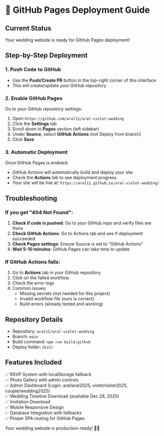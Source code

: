 # 🚀 GitHub Pages Deployment Guide

## Current Status

Your wedding website is ready for GitHub Pages deployment!

## Step-by-Step Deployment

### 1. Push Code to GitHub

- Use the **Push/Create PR** button in the top-right corner of this interface
- This will create/update your GitHub repository

### 2. Enable GitHub Pages

Go to your GitHub repository settings:

1. Open `https://github.com/aral11/aral-violet-wedding`
2. Click the **Settings** tab
3. Scroll down to **Pages** section (left sidebar)
4. Under **Source**, select **GitHub Actions** (not Deploy from branch)
5. Click **Save**

### 3. Automatic Deployment

Once GitHub Pages is enabled:

- GitHub Actions will automatically build and deploy your site
- Check the **Actions** tab to see deployment progress
- Your site will be live at: `https://aral11.github.io/aral-violet-wedding/`

## Troubleshooting

### If you get "404 Not Found":

1. **Check if code is pushed**: Go to your GitHub repo and verify files are there
2. **Check GitHub Actions**: Go to Actions tab and see if deployment succeeded
3. **Check Pages settings**: Ensure Source is set to "GitHub Actions"
4. **Wait 5-10 minutes**: GitHub Pages can take time to update

### If GitHub Actions fails:

1. Go to **Actions** tab in your GitHub repository
2. Click on the failed workflow
3. Check the error logs
4. Common issues:
   - Missing secrets (not needed for this project)
   - Invalid workflow file (ours is correct)
   - Build errors (already tested and working)

## Repository Details

- Repository: `aral11/aral-violet-wedding`
- Branch: `main`
- Build command: `npm run build:github`
- Deploy folder: `dist/`

## Features Included

✅ RSVP System with localStorage fallback  
✅ Photo Gallery with admin controls  
✅ Admin Dashboard (Login: aral/aral2025, violet/violet2025, couple/wedding2025)  
✅ Wedding Timeline Download (available Dec 28, 2025)  
✅ Invitation Download  
✅ Mobile Responsive Design  
✅ Database Integration with fallbacks  
✅ Proper SPA routing for GitHub Pages

Your wedding website is production-ready! 🎉💒
